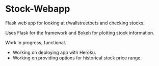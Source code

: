 # Stock-Webapp
Flask web app for looking at r/wallstreetbets and checking stocks. 

Uses Flask for the framework and Bokeh for plotting stock information.

Work in progress, functional.
- Working on deploying app with Heroku.
- Working on providing options for historical stock price range.
